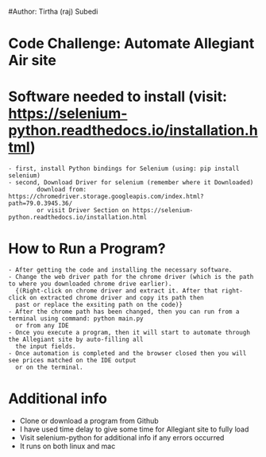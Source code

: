 #Author: Tirtha (raj) Subedi
# Code Challenge: Automate Allegiant Air site

# Software needed to install (visit: https://selenium-python.readthedocs.io/installation.html)
    - first, install Python bindings for Selenium (using: pip install selenium)
    - second, Download Driver for selenium (remember where it Downloaded) 
            download from: https://chromedriver.storage.googleapis.com/index.html?path=79.0.3945.36/
            or visit Driver Section on https://selenium-python.readthedocs.io/installation.html


# How to Run a Program?
    - After getting the code and installing the necessary software. 
    - Change the web driver path for the chrome driver (which is the path to where you downloaded chrome drive earlier). 
      {(Right-click on chrome driver and extract it. After that right-click on extracted chrome driver and copy its path then 
      past or replace the exsiting path on the code)}
    - After the chrome path has been changed, then you can run from a terminal using command: python main.py
      or from any IDE 
    - Once you execute a program, then it will start to automate through the Allegiant site by auto-filling all 
      the input fields.
    - Once automation is completed and the browser closed then you will see prices matched on the IDE output 
      or on the terminal.

 
# Additional info
   - Clone or download a program from Github
   - I have used time delay to give some time for Allegiant site to fully load 
   - Visit selenium-python for additional info if any errors occurred
   - It runs on both linux and mac
